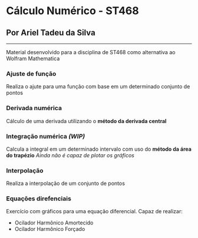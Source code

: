 # Cálculo Numérico - ST468
## Por Ariel Tadeu da Silva
***
Material desenvolvido para a disciplina de ST468 como alternativa ao Wolfram Mathematica

### Ajuste de função
Realiza o ajute para uma função com base em um determinado conjunto de pontos

### Derivada numérica
Cálculo de uma derivada utilizando o **método da derivada central**

### Integração numérica *(WIP)*
Calcula a integral em um determinado intervalo com uso do **método da área do trapézio**
*Ainda não é capaz de plotar os gráficos*

### Interpolação
Realiza a interpolação de um conjunto de pontos

### Equações direfenciais
Exercício com gráficos para uma equação diferencial. Capaz de realizar:
* Ocilador Harmônico Amortecido
* Ocilador Harmônico Forçado
